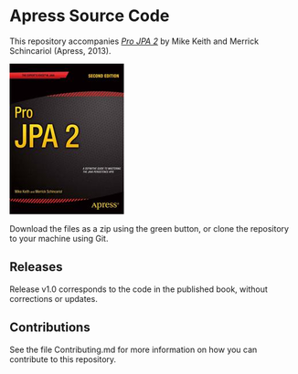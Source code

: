 # Apress Source Code

This repository accompanies [*Pro JPA 2*](http://www.apress.com/9781430249269) by Mike Keith and Merrick Schincariol (Apress, 2013).

![Cover image](9781430249269.jpg)

Download the files as a zip using the green button, or clone the repository to your machine using Git.

## Releases

Release v1.0 corresponds to the code in the published book, without corrections or updates.

## Contributions

See the file Contributing.md for more information on how you can contribute to this repository.
